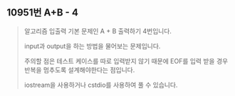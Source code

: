 10951번 A+B - 4
----------

> 알고리즘 입출력 기본 문제인 A + B 출력하기 4번입니다.
>
> input과 output을 하는 방법을 물어보는 문제입니다.
>
> 주의할 점은 테스트 케이스를 따로 입력받지 않기 때문에 EOF를 입력 받을 경우 반복을 멈추도록 설계해야한다는 점입니다.
>
> iostream을 사용하거나 cstdio를 사용하여 풀 수 있습니다.